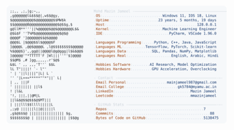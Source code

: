 <picture>
  <source srcset="https://raw.githubusercontent.com/mmazinjameel/mmazinjameel/main/dark_mode.svg?v=1745455839" media="(prefers-color-scheme: dark)">
  <img src="https://raw.githubusercontent.com/mmazinjameel/mmazinjameel/main/light_mode.svg?v=1745455839">
</picture>
